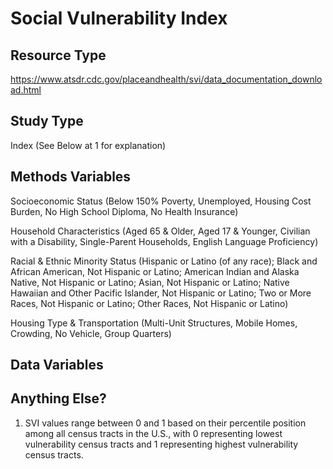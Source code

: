 # Social Vulnerability Index

## Resource Type
https://www.atsdr.cdc.gov/placeandhealth/svi/data_documentation_download.html

## Study Type
Index (See Below at 1 for explanation)

## Methods Variables
Socioeconomic Status (Below 150% Poverty, Unemployed, Housing Cost Burden, No High School Diploma, No Health Insurance)

Household Characteristics (Aged 65 & Older, Aged 17 & Younger, Civilian with a Disability, Single-Parent Households, English Language Proficiency)

Racial & Ethnic Minority Status (Hispanic or Latino (of any race); Black and African American, Not Hispanic or Latino; American Indian and Alaska Native, Not Hispanic or Latino; Asian, Not Hispanic or Latino; Native Hawaiian and Other Pacific Islander, Not Hispanic or Latino; Two or More Races, Not Hispanic or Latino; Other Races, Not Hispanic or Latino)

Housing Type & Transportation (Multi-Unit Structures, Mobile Homes, Crowding, No Vehicle, Group Quarters)

## Data Variables

## Anything Else?
1. SVI values range between 0 and 1 based on their percentile position among all census tracts in the U.S., with 0 representing lowest vulnerability census tracts and 1 representing highest vulnerability census tracts.
